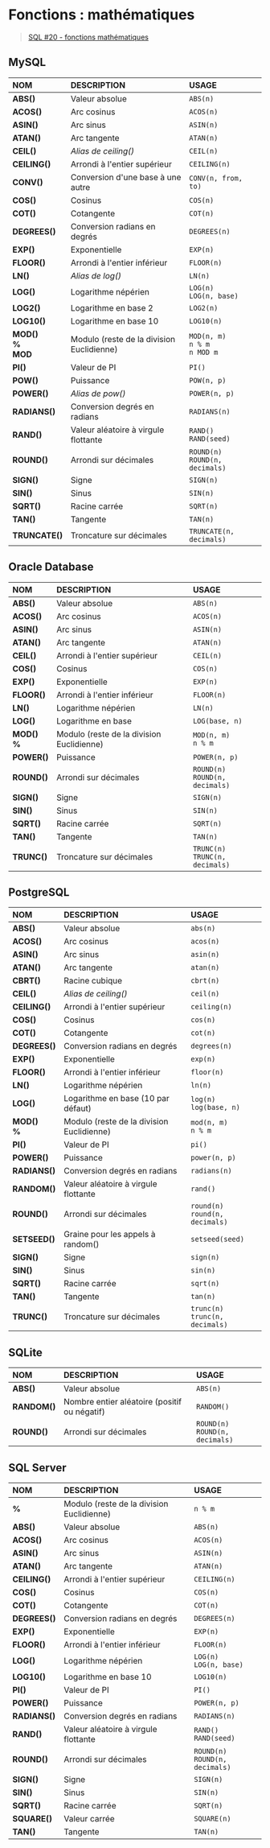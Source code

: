 # Fonctions : mathématiques

> [SQL #20 - fonctions mathématiques](https://www.youtube.com/watch?v=9Y20_0MQzEE)

## MySQL

|NOM|DESCRIPTION|USAGE|
|:--|:--|:--|
|**ABS()**|Valeur absolue|`ABS(n)`|
|**ACOS()**|Arc cosinus|`ACOS(n)`|
|**ASIN()**|Arc sinus|`ASIN(n)`|
|**ATAN()**|Arc tangente|`ATAN(n)`|
|**CEIL()**|_Alias de ceiling()_|`CEIL(n)`|
|**CEILING()**|Arrondi à l'entier supérieur|`CEILING(n)`|
|**CONV()**|Conversion d'une base à une autre|`CONV(n, from, to)`|
|**COS()**|Cosinus|`COS(n)`|
|**COT()**|Cotangente|`COT(n)`|
|**DEGREES()**|Conversion radians en degrés|`DEGREES(n)`|
|**EXP()**|Exponentielle|`EXP(n)`|
|**FLOOR()**|Arrondi à l'entier inférieur|`FLOOR(n)`|
|**LN()**|_Alias de log()_|`LN(n)`|
|**LOG()**|Logarithme népérien|`LOG(n)`<br>`LOG(n, base)`|
|**LOG2()**|Logarithme en base 2|`LOG2(n)`|
|**LOG10()**|Logarithme en base 10|`LOG10(n)`|
|**MOD()<br>%<br>MOD**|Modulo (reste de la division Euclidienne)|`MOD(n, m)`<br>`n % m`<br>`n MOD m`|
|**PI()**|Valeur de PI|`PI()`|
|**POW()**|Puissance|`POW(n, p)`|
|**POWER()**|_Alias de pow()_|`POWER(n, p)`|
|**RADIANS()**|Conversion degrés en radians|`RADIANS(n)`|
|**RAND()**|Valeur aléatoire à virgule flottante|`RAND()`<br>`RAND(seed)`|
|**ROUND()**|Arrondi sur décimales|`ROUND(n)`<br>`ROUND(n, decimals)`|
|**SIGN()**|Signe|`SIGN(n)`|
|**SIN()**|Sinus|`SIN(n)`|
|**SQRT()**|Racine carrée|`SQRT(n)`|
|**TAN()**|Tangente|`TAN(n)`|
|**TRUNCATE()**|Troncature sur décimales|`TRUNCATE(n, decimals)`|

## Oracle Database

|NOM|DESCRIPTION|USAGE|
|:--|:--|:--|
|**ABS()**|Valeur absolue|`ABS(n)`|
|**ACOS()**|Arc cosinus|`ACOS(n)`|
|**ASIN()**|Arc sinus|`ASIN(n)`|
|**ATAN()**|Arc tangente|`ATAN(n)`|
|**CEIL()**|Arrondi à l'entier supérieur|`CEIL(n)`|
|**COS()**|Cosinus|`COS(n)`|
|**EXP()**|Exponentielle|`EXP(n)`|
|**FLOOR()**|Arrondi à l'entier inférieur|`FLOOR(n)`|
|**LN()**|Logarithme népérien|`LN(n)`|
|**LOG()**|Logarithme en base|`LOG(base, n)`|
|**MOD()<br>%**|Modulo (reste de la division Euclidienne)|`MOD(n, m)`<br>`n % m`|
|**POWER()**|Puissance|`POWER(n, p)`|
|**ROUND()**|Arrondi sur décimales|`ROUND(n)`<br>`ROUND(n, decimals)`|
|**SIGN()**|Signe|`SIGN(n)`|
|**SIN()**|Sinus|`SIN(n)`|
|**SQRT()**|Racine carrée|`SQRT(n)`|
|**TAN()**|Tangente|`TAN(n)`|
|**TRUNC()**|Troncature sur décimales|`TRUNC(n)`<br>`TRUNC(n, decimals)`|

## PostgreSQL

|NOM|DESCRIPTION|USAGE|
|:--|:--|:--|
|**ABS()**|Valeur absolue|`abs(n)`|
|**ACOS()**|Arc cosinus|`acos(n)`|
|**ASIN()**|Arc sinus|`asin(n)`|
|**ATAN()**|Arc tangente|`atan(n)`|
|**CBRT()**|Racine cubique|`cbrt(n)`|
|**CEIL()**|_Alias de ceiling()_|`ceil(n)`|
|**CEILING()**|Arrondi à l'entier supérieur|`ceiling(n)`|
|**COS()**|Cosinus|`cos(n)`|
|**COT()**|Cotangente|`cot(n)`|
|**DEGREES()**|Conversion radians en degrés|`degrees(n)`|
|**EXP()**|Exponentielle|`exp(n)`|
|**FLOOR()**|Arrondi à l'entier inférieur|`floor(n)`|
|**LN()**|Logarithme népérien|`ln(n)`|
|**LOG()**|Logarithme en base (10 par défaut)|`log(n)`<br>`log(base, n)`|
|**MOD()<br>%**|Modulo (reste de la division Euclidienne)|`mod(n, m)`<br>`n % m`|
|**PI()**|Valeur de PI|`pi()`|
|**POWER()**|Puissance|`power(n, p)`|
|**RADIANS()**|Conversion degrés en radians|`radians(n)`|
|**RANDOM()**|Valeur aléatoire à virgule flottante|`rand()`|
|**ROUND()**|Arrondi sur décimales|`round(n)`<br>`round(n, decimals)`|
|**SETSEED()**|Graine pour les appels à random()|`setseed(seed)`|
|**SIGN()**|Signe|`sign(n)`|
|**SIN()**|Sinus|`sin(n)`|
|**SQRT()**|Racine carrée|`sqrt(n)`|
|**TAN()**|Tangente|`tan(n)`|
|**TRUNC()**|Troncature sur décimales|`trunc(n)`<br>`trunc(n, decimals)`|

## SQLite

|NOM|DESCRIPTION|USAGE|
|:--|:--|:--|
|**ABS()**|Valeur absolue|`ABS(n)`|
|**RANDOM()**|Nombre entier aléatoire (positif ou négatif)|`RANDOM()`|
|**ROUND()**|Arrondi sur décimales|`ROUND(n)`<br>`ROUND(n, decimals)`|

## SQL Server

|NOM|DESCRIPTION|USAGE|
|:--|:--|:--|
|**%**|Modulo (reste de la division Euclidienne)|`n % m`|
|**ABS()**|Valeur absolue|`ABS(n)`|
|**ACOS()**|Arc cosinus|`ACOS(n)`|
|**ASIN()**|Arc sinus|`ASIN(n)`|
|**ATAN()**|Arc tangente|`ATAN(n)`|
|**CEILING()**|Arrondi à l'entier supérieur|`CEILING(n)`|
|**COS()**|Cosinus|`COS(n)`|
|**COT()**|Cotangente|`COT(n)`|
|**DEGREES()**|Conversion radians en degrés|`DEGREES(n)`|
|**EXP()**|Exponentielle|`EXP(n)`|
|**FLOOR()**|Arrondi à l'entier inférieur|`FLOOR(n)`|
|**LOG()**|Logarithme népérien|`LOG(n)`<br>`LOG(n, base)`|
|**LOG10()**|Logarithme en base 10|`LOG10(n)`|
|**PI()**|Valeur de PI|`PI()`|
|**POWER()**|Puissance|`POWER(n, p)`|
|**RADIANS()**|Conversion degrés en radians|`RADIANS(n)`|
|**RAND()**|Valeur aléatoire à virgule flottante|`RAND()`<br>`RAND(seed)`|
|**ROUND()**|Arrondi sur décimales|`ROUND(n)`<br>`ROUND(n, decimals)`|
|**SIGN()**|Signe|`SIGN(n)`|
|**SIN()**|Sinus|`SIN(n)`|
|**SQRT()**|Racine carrée|`SQRT(n)`|
|**SQUARE()**|Valeur carrée|`SQUARE(n)`|
|**TAN()**|Tangente|`TAN(n)`|
